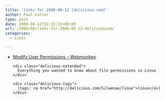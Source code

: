 ```yaml
---
title: 'links for 2008-08-12 [delicious.com]'
author: Paul Cutler
type: post
date: 2008-08-12T22:32:21+00:00
url: /2008/08/links-for-2008-08-12-deliciouscom/
categories:
  - Links

---
```

<ul class="delicious">
  <li>
    <div class="delicious-link">
      <a href="http://www.webmonkey.com/tutorial/Modify_User_Permissions">Modify User Permissions &#8211; Webmonkey</a>
    </div>
    
    <div class="delicious-extended">
      Everything you wanted to know about file permissions in Linux
    </div>
    
    <div class="delicious-tags">
      (tags: <a href="http://delicious.com/Silwenae/linux">linux</a>)
    </div>
  </li>
</ul>